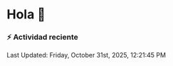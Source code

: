 # Hola 👋 

### :zap: Actividad reciente

<!--RECENT_ACTIVITY:start-->
<!--RECENT_ACTIVITY:end-->


<!--RECENT_ACTIVITY:last_update-->
Last Updated: Friday, October 31st, 2025, 12:21:45 PM
<!--RECENT_ACTIVITY:last_update_end-->
